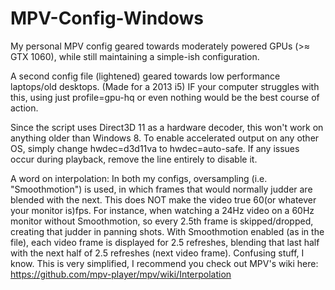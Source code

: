 # MPV-Config-Windows
My personal MPV config geared towards moderately powered GPUs (>≈ GTX 1060), while still maintaining a simple-ish configuration.

A second config file (lightened) geared towards low performance laptops/old desktops. (Made for a 2013 i5)
IF your computer struggles with this, using just profile=gpu-hq or even nothing would be the best course of action.

Since the script uses Direct3D 11 as a hardware decoder, this won't work on anything older than Windows 8.
To enable accelerated output on any other OS, simply change hwdec=d3d11va to hwdec=auto-safe.
If any issues occur during playback, remove the line entirely to disable it.

A word on interpolation:
In both my configs, oversampling (i.e. "Smoothmotion") is used, in which frames that would normally judder are blended with the next.
This does NOT make the video true 60(or whatever your monitor is)fps.
For instance, when watching a 24Hz video on a 60Hz monitor without Smoothmotion, so every 2.5th frame is skipped/dropped, creating that judder in panning shots.
With Smoothmotion enabled (as in the file), each video frame is displayed for 2.5 refreshes, blending that last half with the next half of 2.5 refreshes (next video frame).
Confusing stuff, I know. This is very simplified, I recommend you check out MPV's wiki here: https://github.com/mpv-player/mpv/wiki/Interpolation
